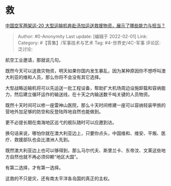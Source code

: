 # 救
[中国空军两架运-20 大型运输机奔赴汤加运送救援物资，展示了哪些能力与担当？](https://www.zhihu.com/question/513647874/answer/2328239642)

> Author: #0-Anonymity
> Last update: [编辑于 2022-02-01]
> Link:
> Category: #【答集】/军事技术与艺术
> Tag: #4-世界史/4C-军事
> 评论区:
> 泛讨论:

航空工业邀请，那就说几句。

既然今天可以送救灾物资，明天如果你国内发生暴乱，因为某种原因你不想呼叫澳大利亚的维和人员，那么你将不会没有其它选择。

大型战略运输机将可以先运送一批工程设备，帮助扩大机场周边设施卸载和容纳能力，然后建立循环运作的输送线，在十天之内输送数千吨关键的人员物资。

既然十天时间可以修一座雷神山医院，那么十天时间修建一座可以容纳轻装甲旅的营地外加足够的防空和反登陆阵地自然也能做到。

更不必提长期在南海地区巡弋的舰队随时可以应邀到访。

换句话来说，哪怕你就在澳大利亚边上，只要你点头，中国维和、维安、平叛、医疗、救援部队也会比澳洲人先到。

既然澳大利亚边上也可以够得到，那么马尔代夫、斯里兰卡、东帝汶、文莱这些地方自然也就不再必须仰赖“地区大国”。

有第二选择，才有第一选择。

这救的不只是灾，还有南太平洋各岛国的真正的主权。
